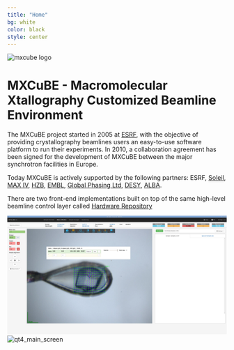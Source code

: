 ```yaml
---
title: "Home"
bg: white
color: black
style: center
---
```


![mxcube logo](img/mxcube_logo20.png)

# **MXCuBE** - Macromolecular Xtallography Customized Beamline Environment

The MXCuBE project started in 2005 at [ESRF](http://www.esrf.eu),
with the objective of providing crystallography beamlines users
an easy-to-use software platform to run their experiments.
In 2010, a collaboration agreement has been signed for the
development of MXCuBE between the major synchrotron facilities in
Europe. 

Today MXCuBE is actively supported by the following partners: ESRF,
[Soleil](http://www.synchrotron-soleil.fr),
[MAX IV](http://www.maxlab.lu.se/),
[HZB](https://www.helmholtz-berlin.de/),
[EMBL](http://www.embl.org),
[Global Phasing Ltd](http://www.globalphasing.com),
[DESY](http://www.desy.de),
[ALBA](http://www.cells.es).

There are two front-end implementations built on top of the same
high-level beamline control layer called [Hardware Repository](https://github.com/mxcube/HardwareRepository)

![mx3_main_screen](img/mx3_grid_added.png)
![qt4_main_screen](img/qt4_main_screen.png)

